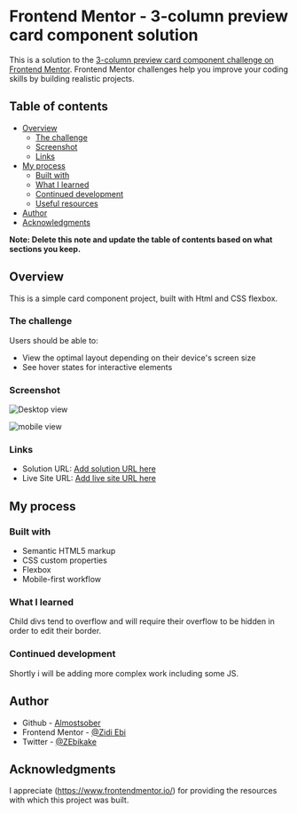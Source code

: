 # Frontend Mentor - 3-column preview card component solution

This is a solution to the [3-column preview card component challenge on Frontend Mentor](https://www.frontendmentor.io/challenges/3column-preview-card-component-pH92eAR2-). Frontend Mentor challenges help you improve your coding skills by building realistic projects. 

## Table of contents

- [Overview](#overview)
  - [The challenge](#the-challenge)
  - [Screenshot](#screenshot)
  - [Links](#links)
- [My process](#my-process)
  - [Built with](#built-with)
  - [What I learned](#what-i-learned)
  - [Continued development](#continued-development)
  - [Useful resources](#useful-resources)
- [Author](#author)
- [Acknowledgments](#acknowledgments)

**Note: Delete this note and update the table of contents based on what sections you keep.**

## Overview
  This is a simple card component project, built with Html and CSS flexbox.

### The challenge

Users should be able to:

- View the optimal layout depending on their device's screen size
- See hover states for interactive elements

### Screenshot

![Desktop view](./images/Desktop.png)

![mobile view](./images/mobile-view.png)


### Links

- Solution URL: [Add solution URL here](https://your-solution-url.com)
- Live Site URL: [Add live site URL here](https://your-live-site-url.com)

## My process

### Built with

- Semantic HTML5 markup
- CSS custom properties
- Flexbox
- Mobile-first workflow

### What I learned

Child divs tend to overflow and will require their overflow to be hidden in order to edit their border.



### Continued development

Shortly i will be adding more complex work including some JS.


## Author

- Github - [Almostsober](https://www.frontendmentor.io/profile/ZidiEbi)
- Frontend Mentor - [@Zidi Ebi](https://www.frontendmentor.io/profile/yourusername)
- Twitter - [@ZEbikake](https://twitter.com/ZEbikake)

## Acknowledgments

I appreciate (https://www.frontendmentor.io/) for providing the resources with which this project was built.